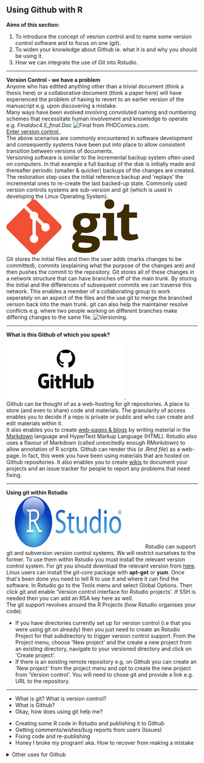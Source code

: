 ## Using Github with R
**Aims of this section:**   
1) To introduce the concept of vesrion control and to name some version control software and to focus on one (git).  
2) To widen your knowledge about Github ie. what it is and why you should be using it.  
3) How we can integrate the use of Git into Rstudio. 
***
**Version Control - we have a problem**   
Anyone who has editted anything other than a trivial document (think a thesis here) or a collaborative document (think a paper here) will have experienced the problem of having to revert to an earlier version of the manuscript e.g. upon discovering a mistake.   
Many ways have been evolved involving convoluted naming and numbering schemes that necessitate human involvement and knowledge to operate e.g. *Finaldoc4.5_final.Doc* ![Final from PHDComics.com](http://www.phdcomics.com/comics/archive/phd101212s.gif).  
<ins> Enter version control </ins>.  
The above scenarios are commonly encountered in software development and consequently systems have been put into place to allow consistent transition between versions of documents.    
Versioning software is similar to the incremental backup system often used on computers. In that example a full backup of the disk is initially made and thereafter periodic (smaller & quicker) backups of the changes are created. The restoration step uses the initial reference backup and 'replays' the incremental ones to re-create the last backed-up state. Commonly used version controls systems are sub-version and git (which is used in developing the Linux Operating System). ![git](git_logo.png)    
Git stores the initial files and then the user adds (marks changes to be committed), commits (explaining what the purpose of the changes are) and then pushes the commit to the repository. Git stores all of these changes in a  network structure that can have branches off of the main trunk. By storing the initial and the differences of subsequent commits we can traverse this network.   This enables a member of a collaborating group to work seperately on an aspect of the files and the use git to merge the branched version back into the main trunk. git can also help the maintainer resolve conflicts e.g. where two people working on different branches make differing changes to the same file. ![Versioning](https://upload.wikimedia.org/wikipedia/commons/a/af/Revision_controlled_project_visualization-2010-24-02.svg). 
     
***
**What is this Github of which you speak?**
![Github](github_logo.png).  
Github can be thought of as a web-hosting for git repositories. A place to store (and even to share) code and materials. The granularity of access enables you to decide if a repo is private or public and who can create and edit materials within it.    
It also enables you to create [web-pages & blogs](http://mikelove.github.io) by writing material in the [Markdown](https://guides.github.com/features/mastering-markdown/) language and HyperText Markup Language (HTML). Rstudio also uses a flavour of Markdown (called unexcitedly enough _RMarkdown_) to allow annotation of R scripts. Github can render this (_a .Rmd file_) as a web-page. In fact, this week you have been using materials that are hosted on Github repositories. It also enables you to create [wikis](https://github.com/mfernandes61/RSE_Docker_course/wiki) to document your projects and an issue tracker for people to report any problems that need fixing.   
   
***
**Using git within Rstudio**
![Rstudio](Rstudio_logo.jpg)
Rstudio can support git and subversion version control systems. We will restrict ourselves to the former.
To use them within Rstudio you must install the relevant version control system. For git you should download the relevant version from [here](https://git-scm.com/downloads). Linux users can install the _git-core_ package with **apt-get** or **yum**. Once that's been done you need to tell R to use it and where it can find the software.
In Rstudio go to the Tools menu and select Global Options. Then click git and enable 'Version control interface for Rstudio projects'. If SSH is needed then you can add an RSA key here as well.   
The git support revolves around the R Projects (how Rstudio organises your code).  
* If you have directories currently set up for version control (i.e that you were using git on already) then you just need to create an Rstudio Project for that subdirectory to trigger version control support. From the Project menu, choose 'New project' and the create a new project from an existing directory, navigate to your versioned directory and click on 'Create project'.   
* If there is an existing remote repository e.g. on Github you can create an 'New project' from the project menu and opt to create the new project from 'Version control'. You will need to chose git and provide a link e.g. URL to the repository.    


***
* What is git? What is version control?
* What is Github?
* Okay, how does using git help me?
- Creating some R code in Rstudio and publishing it to Github
- Getting comments/wishes/bug reports from users (Issues)
- Fixing code and re-publishing
- Honey I broke my program! aka. How to recover from making a mistake
<details>
    <summary>Other uses for Github</summary>
  <ul>Creating group webpages and wikis</ul>
  <ul>Collaborative documents</ul>
  <ul>Course materials (like this one!)</ul>
</details>

